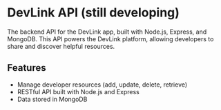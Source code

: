 # DevLink API (still developing)

The backend API for the DevLink app, built with Node.js, Express, and MongoDB. This API powers the DevLink platform, allowing developers to share and discover helpful resources.

## Features

- Manage developer resources (add, update, delete, retrieve)
- RESTful API built with Node.js and Express
- Data stored in MongoDB

